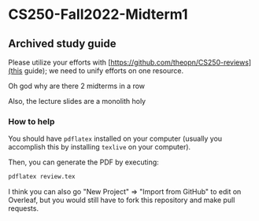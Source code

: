 # CS250-Fall2022-Midterm1

## Archived study guide
Please utilize your efforts with [https://github.com/theopn/CS250-reviews](this guide); we need to unify efforts on one resource.

Oh god why are there 2 midterms in a row

Also, the lecture slides are a monolith holy

### How to help

You should have `pdflatex` installed on your computer (usually you accomplish this by installing `texlive` on your computer).

Then, you can generate the PDF by executing:
```bash
pdflatex review.tex
```

I think you can also go "New Project" => "Import from GitHub" to edit on Overleaf, but you would still have to fork this repository and make pull requests.
